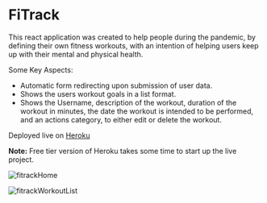 # FiTrack

This react application was created to help people during the pandemic, by defining their own fitness workouts, with an intention of helping users keep up with their mental and physical health.

Some Key Aspects:

- Automatic form redirecting upon submission of user data.
- Shows the users workout goals in a list format.
- Shows the Username, description of the workout, duration of the workout in minutes, the date the workout is intended to be performed, and an actions category, to either edit or delete the workout.

Deployed live on [Heroku](https://fitrack-mern.herokuapp.com/)

**Note:** Free tier version of Heroku takes some time to start up the live project.

![fitrackHome](https://user-images.githubusercontent.com/60126985/142768877-45ae13b6-129b-41cf-8141-b7bdb22c06ce.png)

![fitrackWorkoutList](https://user-images.githubusercontent.com/60126985/142768945-ed6d3381-e2f1-475b-a582-3c9959a52662.png)
